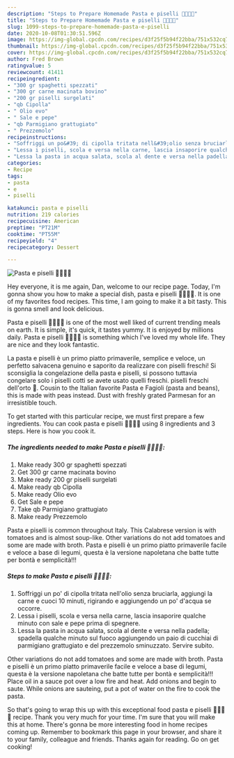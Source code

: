```yaml
---
description: "Steps to Prepare Homemade Pasta e piselli 🥩🍃😋🍷"
title: "Steps to Prepare Homemade Pasta e piselli 🥩🍃😋🍷"
slug: 1099-steps-to-prepare-homemade-pasta-e-piselli
date: 2020-10-08T01:30:51.596Z
image: https://img-global.cpcdn.com/recipes/d3f25f5b94f22bba/751x532cq70/pasta-e-piselli-🥩🍃😋🍷-recipe-main-photo.jpg
thumbnail: https://img-global.cpcdn.com/recipes/d3f25f5b94f22bba/751x532cq70/pasta-e-piselli-🥩🍃😋🍷-recipe-main-photo.jpg
cover: https://img-global.cpcdn.com/recipes/d3f25f5b94f22bba/751x532cq70/pasta-e-piselli-🥩🍃😋🍷-recipe-main-photo.jpg
author: Fred Brown
ratingvalue: 5
reviewcount: 41411
recipeingredient:
- "300 gr spaghetti spezzati"
- "300 gr carne macinata bovino"
- "200 gr piselli surgelati"
- "qb Cipolla"
- " Olio evo"
- " Sale e pepe"
- "qb Parmigiano grattugiato"
- " Prezzemolo"
recipeinstructions:
- "Soffriggi un po&#39; di cipolla tritata nell&#39;olio senza bruciarla, aggiungi la carne e cuoci 10 minuti, rigirando e aggiungendo un po&#39; d&#39;acqua se occorre."
- "Lessa i piselli, scola e versa nella carne, lascia insaporire qualche minuto con sale e pepe prima di spegnere."
- "Lessa la pasta in acqua salata, scola al dente e versa nella padella; spadella qualche minuto sul fuoco aggiungendo un paio di cucchiai di parmigiano grattugiato e del prezzemolo sminuzzato. Servire subito."
categories:
- Recipe
tags:
- pasta
- e
- piselli

katakunci: pasta e piselli 
nutrition: 219 calories
recipecuisine: American
preptime: "PT21M"
cooktime: "PT55M"
recipeyield: "4"
recipecategory: Dessert

---
```



![Pasta e piselli 🥩🍃😋🍷](https://img-global.cpcdn.com/recipes/d3f25f5b94f22bba/751x532cq70/pasta-e-piselli-🥩🍃😋🍷-recipe-main-photo.jpg)

Hey everyone, it is me again, Dan, welcome to our recipe page. Today, I'm gonna show you how to make a special dish, pasta e piselli 🥩🍃😋🍷. It is one of my favorites food recipes. This time, I am going to make it a bit tasty. This is gonna smell and look delicious.

Pasta e piselli 🥩🍃😋🍷 is one of the most well liked of current trending meals on earth. It is simple, it's quick, it tastes yummy. It is enjoyed by millions daily. Pasta e piselli 🥩🍃😋🍷 is something which I've loved my whole life. They are nice and they look fantastic.

La pasta e piselli è un primo piatto primaverile, semplice e veloce, un perfetto salvacena genuino e saporito da realizzare con piselli freschi! Si sconsiglia la congelazione della pasta e piselli, si possono tuttavia congelare solo i piselli cotti se avete usato quelli freschi. piselli freschi dell&#39;orto 🍷. Cousin to the Italian favorite Pasta e Fagioli (pasta and beans), this is made with peas instead. Dust with freshly grated Parmesan for an irresistible touch.


To get started with this particular recipe, we must first prepare a few ingredients. You can cook pasta e piselli 🥩🍃😋🍷 using 8 ingredients and 3 steps. Here is how you cook it.

<!--inarticleads1-->

##### The ingredients needed to make Pasta e piselli 🥩🍃😋🍷:

1. Make ready 300 gr spaghetti spezzati
1. Get 300 gr carne macinata bovino
1. Make ready 200 gr piselli surgelati
1. Make ready qb Cipolla
1. Make ready  Olio evo
1. Get  Sale e pepe
1. Take qb Parmigiano grattugiato
1. Make ready  Prezzemolo


Pasta e piselli is common throughout Italy. This Calabrese version is with tomatoes and is almost soup-like. Other variations do not add tomatoes and some are made with broth. Pasta e piselli è un primo piatto primaverile facile e veloce a base di legumi, questa è la versione napoletana che batte tutte per bontà e semplicità!!! 

<!--inarticleads2-->

##### Steps to make Pasta e piselli 🥩🍃😋🍷:

1. Soffriggi un po&#39; di cipolla tritata nell&#39;olio senza bruciarla, aggiungi la carne e cuoci 10 minuti, rigirando e aggiungendo un po&#39; d&#39;acqua se occorre.
1. Lessa i piselli, scola e versa nella carne, lascia insaporire qualche minuto con sale e pepe prima di spegnere.
1. Lessa la pasta in acqua salata, scola al dente e versa nella padella; spadella qualche minuto sul fuoco aggiungendo un paio di cucchiai di parmigiano grattugiato e del prezzemolo sminuzzato. Servire subito.


Other variations do not add tomatoes and some are made with broth. Pasta e piselli è un primo piatto primaverile facile e veloce a base di legumi, questa è la versione napoletana che batte tutte per bontà e semplicità!!! Place oil in a sauce pot over a low fire and heat. Add onions and begin to saute. While onions are sauteing, put a pot of water on the fire to cook the pasta. 

So that's going to wrap this up with this exceptional food pasta e piselli 🥩🍃😋🍷 recipe. Thank you very much for your time. I'm sure that you will make this at home. There's gonna be more interesting food in home recipes coming up. Remember to bookmark this page in your browser, and share it to your family, colleague and friends. Thanks again for reading. Go on get cooking!
